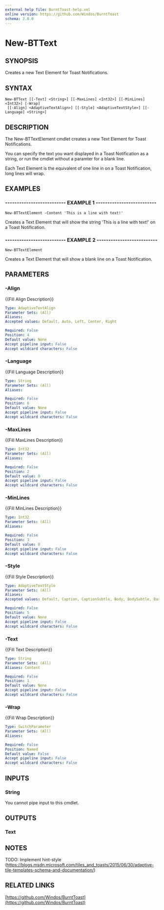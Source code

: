```yaml
---
external help file: BurntToast-help.xml
online version: https://github.com/Windos/BurntToast
schema: 2.0.0
---
```


# New-BTText

## SYNOPSIS
Creates a new Text Element for Toast Notifications.

## SYNTAX

```
New-BTText [[-Text] <String>] [[-MaxLines] <Int32>] [[-MinLines] <Int32>] [-Wrap]
 [[-Align] <AdaptiveTextAlign>] [[-Style] <AdaptiveTextStyle>] [[-Language] <String>]
```

## DESCRIPTION
The New-BTTextElement cmdlet creates a new Text Element for Toast Notifications.

You can specify the text you want displayed in a Toast Notification as a string, or run the cmdlet without a paramter for a blank line.

Each Text Element is the equivalent of one line in on a Toast Notification, long lines will wrap.

## EXAMPLES

### -------------------------- EXAMPLE 1 --------------------------
```
New-BTTextElement -Content 'This is a line with text!'
```

Creates a Text Element that will show the string 'This is a line with text!' on a Toast Notification.

### -------------------------- EXAMPLE 2 --------------------------
```
New-BTTextElement
```

Creates a Text Element that will show a blank line on a Toast Notification.

## PARAMETERS

### -Align
{{Fill Align Description}}

```yaml
Type: AdaptiveTextAlign
Parameter Sets: (All)
Aliases: 
Accepted values: Default, Auto, Left, Center, Right

Required: False
Position: 4
Default value: None
Accept pipeline input: False
Accept wildcard characters: False
```

### -Language
{{Fill Language Description}}

```yaml
Type: String
Parameter Sets: (All)
Aliases: 

Required: False
Position: 6
Default value: None
Accept pipeline input: False
Accept wildcard characters: False
```

### -MaxLines
{{Fill MaxLines Description}}

```yaml
Type: Int32
Parameter Sets: (All)
Aliases: 

Required: False
Position: 2
Default value: 0
Accept pipeline input: False
Accept wildcard characters: False
```

### -MinLines
{{Fill MinLines Description}}

```yaml
Type: Int32
Parameter Sets: (All)
Aliases: 

Required: False
Position: 3
Default value: 0
Accept pipeline input: False
Accept wildcard characters: False
```

### -Style
{{Fill Style Description}}

```yaml
Type: AdaptiveTextStyle
Parameter Sets: (All)
Aliases: 
Accepted values: Default, Caption, CaptionSubtle, Body, BodySubtle, Base, BaseSubtle, Subtitle, SubtitleSubtle, Title, TitleSubtle, TitleNumeral, Subheader, SubheaderSubtle, SubheaderNumeral, Header, HeaderSubtle, HeaderNumeral

Required: False
Position: 5
Default value: None
Accept pipeline input: False
Accept wildcard characters: False
```

### -Text
{{Fill Text Description}}

```yaml
Type: String
Parameter Sets: (All)
Aliases: Content

Required: False
Position: 1
Default value: None
Accept pipeline input: False
Accept wildcard characters: False
```

### -Wrap
{{Fill Wrap Description}}

```yaml
Type: SwitchParameter
Parameter Sets: (All)
Aliases: 

Required: False
Position: Named
Default value: False
Accept pipeline input: False
Accept wildcard characters: False
```

## INPUTS

### String

You cannot pipe input to this cmdlet.

## OUTPUTS

### Text

## NOTES
TODO: Implement hint-style (https://blogs.msdn.microsoft.com/tiles_and_toasts/2015/06/30/adaptive-tile-templates-schema-and-documentation/)

## RELATED LINKS

[https://github.com/Windos/BurntToast](https://github.com/Windos/BurntToast)

